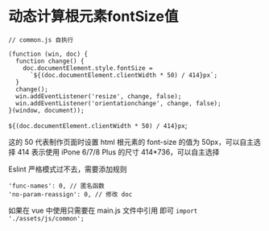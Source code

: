 # 动态计算根元素fontSize值
```
// common.js 自执行

(function (win, doc) {
  function change() {
    doc.documentElement.style.fontSize =
      `${(doc.documentElement.clientWidth * 50) / 414}px`;
  }
  change();
  win.addEventListener('resize', change, false);
  win.addEventListener('orientationchange', change, false);
}(window, document));
```

`${(doc.documentElement.clientWidth * 50) / 414}px`;

这的 50 代表制作页面时设置 html 根元素的 font-size 的值为 50px，可以自主选择
414 表示使用 iPone 6/7/8 Plus 的尺寸 414*736，可以自主选择

Eslint 严格模式过不去，需要添加规则
```
'func-names': 0, // 匿名函数
'no-param-reassign': 0, // 修改 doc 
```

如果在 vue 中使用只需要在 main.js 文件中引用 即可
`import './assets/js/common';`
